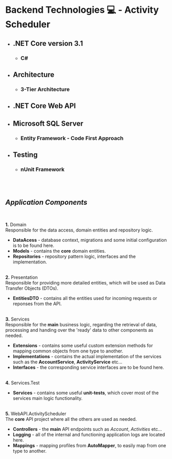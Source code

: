 # Backend Technologies &#128187; - Activity Scheduler 

- ## .NET Core version 3.1
    - ### C#
- ## Architecture
    - ### 3-Tier Architecture
- ## .NET Core Web API 
- ## Microsoft SQL Server
    - ### Entity Framework - Code First Approach
- ## Testing
    - ### nUnit Framework
<br /><br />

## *Application Components* 
<br />

**1.** Domain<br />
Responsible for the data access, domain entities and repository logic. 
- **DataAcess** - database context, migrations and some initial configuration is to be found here.
- **Models** - contains the **core** domain entities.
- **Repositories** - repository pattern logic, interfaces and the implementation.
<br /><br />

**2.** Presentation<br />
Responsible for providing more detailed entities, which will be used as Data Transfer Objects (DTOs).
- **EntitiesDTO** - contains all the entities used for incoming requests or reponses from the API.
<br /><br />

**3.** Services<br />
Responsible for the **main** business logic, regarding the retrieval of data, processing and handing over the 'ready' data to other components as needed.
- **Extensions** - contains some useful custom extension methods for mapping common objects from one type to another.
- **Implementations** - contains the actual implementation of the services such as the **AccountService**, **ActivityService** etc...
- **Interfaces** - the corresponding service interfaces are to be found here.
<br /><br />

**4.** Services.Test<br />
- **Services** - contains some useful **unit-tests**, which cover most of the services main logic functionality.
<br /><br />

**5.** WebAPI.ActivityScheduler<br />
The **core** API project where all the others are used as needed.
- **Controllers** - the **main** API endpoints such as *Account*, *Activities* etc...
- **Logging** - all of the internal and functioning application logs are located here.
- **Mappings** - mapping profiles from **AutoMapper**, to easily map from one type to another.
<br /><br />
